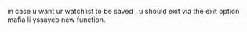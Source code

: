 in case u want ur watchlist to be saved .
u should exit via the exit option mafia li yssayeb new function.